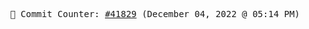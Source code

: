 <p align="center">
    <samp>
        📮 Commit Counter: <a href="https://github.com/Javascript-void0/Javascript-void0/commits/main">#41829</a> (December 04, 2022 @ 05:14 PM)
    </samp>
</p>